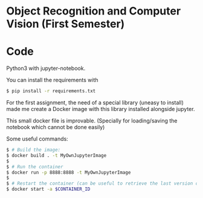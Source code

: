 # Object Recognition and Computer Vision (First Semester)

# Code
Python3 with jupyter-notebook.

You can install the requirements with

```bash
$ pip install -r requirements.txt
```

For the first assignment, the need of a special library (uneasy to install) made me create a Docker image 
with this library installed alongside jupyter.

This small docker file is improvable. (Specially for loading/saving the notebook which cannot be done easily)

Some useful commands:

```bash
$ # Build the image:
$ docker build . -t MyOwnJupyterImage
$
$ # Run the container
$ docker run -p 8888:8888 -t MyOwnJupyterImage
$
$ # Restart the container (can be useful to retrieve the last version of the notebook)
$ docker start -a $CONTAINER_ID
```
